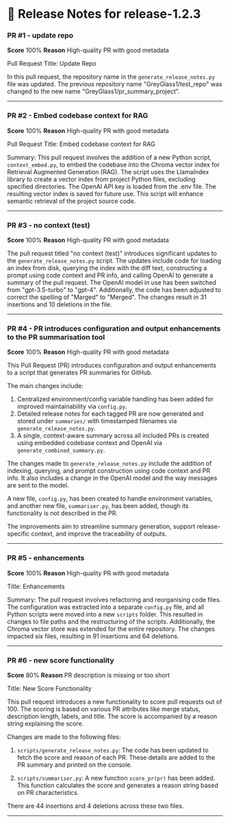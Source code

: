 # 📝 Release Notes for release-1.2.3

### PR #1 - update repo
**Score** 100%
**Reason** High-quality PR with good metadata

Pull Request Title: Update Repo

In this pull request, the repository name in the `generate_release_notes.py` file was updated. The previous repository name "GreyGlass1/test_repo" was changed to the new name "GreyGlass1/pr_summary_project".

---

### PR #2 - Embed codebase context for RAG
**Score** 100%
**Reason** High-quality PR with good metadata

Pull Request Title: Embed codebase context for RAG

Summary: This pull request involves the addition of a new Python script, `context_embed.py`, to embed the codebase into the Chroma vector index for Retrieval Augmented Generation (RAG). The script uses the LlamaIndex library to create a vector index from project Python files, excluding specified directories. The OpenAI API key is loaded from the .env file. The resulting vector index is saved for future use. This script will enhance semantic retrieval of the project source code.

---

### PR #3 - no context (test)
**Score** 100%
**Reason** High-quality PR with good metadata

The pull request titled "no context (test)" introduces significant updates to the `generate_release_notes.py` script. The updates include code for loading an index from disk, querying the index with the diff text, constructing a prompt using code context and PR info, and calling OpenAI to generate a summary of the pull request. The OpenAI model in use has been switched from "gpt-3.5-turbo" to "gpt-4". Additionally, the code has been adjusted to correct the spelling of "Marged" to "Merged". The changes result in 31 insertions and 10 deletions in the file.

---

### PR #4 - PR introduces configuration and output enhancements to the PR summarisation tool
**Score** 100%
**Reason** High-quality PR with good metadata

This Pull Request (PR) introduces configuration and output enhancements to a script that generates PR summaries for GitHub. 

The main changes include:

1. Centralized environment/config variable handling has been added for improved maintainability via `config.py`.
2. Detailed release notes for each tagged PR are now generated and stored under `summaries/` with timestamped filenames via `generate_release_notes.py`.
3. A single, context-aware summary across all included PRs is created using embedded codebase context and OpenAI via `generate_combined_summary.py`.

The changes made to `generate_release_notes.py` include the addition of indexing, querying, and prompt construction using code context and PR info. It also includes a change in the OpenAI model and the way messages are sent to the model. 

A new file, `config.py`, has been created to handle environment variables, and another new file, `summariser.py`, has been added, though its functionality is not described in the PR. 

The improvements aim to streamline summary generation, support release-specific context, and improve the traceability of outputs.

---

### PR #5 - enhancements
**Score** 100%
**Reason** High-quality PR with good metadata

Title: Enhancements

Summary:
The pull request involves refactoring and reorganising code files. The configuration was extracted into a separate `config.py` file, and all Python scripts were moved into a new `scripts` folder. This resulted in changes to file paths and the restructuring of the scripts. Additionally, the Chroma vector store was extended for the entire repository. The changes impacted six files, resulting in 91 insertions and 64 deletions.

---

### PR #6 - new score functionality
**Score** 80%
**Reason** PR description is missing or too short

Title: New Score Functionality

This pull request introduces a new functionality to score pull requests out of 100. The scoring is based on various PR attributes like merge status, description length, labels, and title. The score is accompanied by a reason string explaining the score.

Changes are made to the following files:

1. `scripts/generate_release_notes.py`: The code has been updated to fetch the score and reason of each PR. These details are added to the PR summary and printed on the console. 

2. `scripts/summariser.py`: A new function `score_pr(pr)` has been added. This function calculates the score and generates a reason string based on PR characteristics.

There are 44 insertions and 4 deletions across these two files.

---

